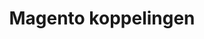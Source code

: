 ---
title: Magento koppelingen
key: magento
image: /images/@stock/magento-koppelingen.png
link_to: /koppelingen/magento
klass: webshop
layout: koppelingen
referral-url:
---